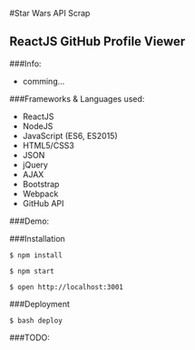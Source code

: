 #Star Wars API Scrap

## ReactJS GitHub Profile Viewer

###Info:

- comming...

###Frameworks & Languages used:


- ReactJS
- NodeJS
- JavaScript (ES6, ES2015)
- HTML5/CSS3
- JSON
- jQuery
- AJAX
- Bootstrap
- Webpack
- GitHub API

###Demo:




###Installation

```
$ npm install

$ npm start

$ open http://localhost:3001

```

###Deployment

```
$ bash deploy

```

###TODO:
